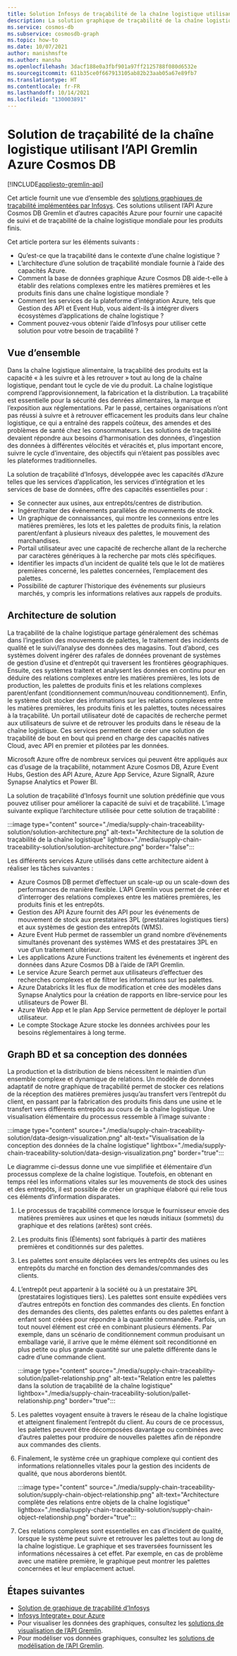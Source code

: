 ```yaml
---
title: Solution Infosys de traçabilité de la chaîne logistique utilisant l’API Gremlin Azure Cosmos DB
description: La solution graphique de traçabilité de la chaîne logistique implémentée par Infosys utilise l’API Azure Cosmos DB Gremlin et d’autres services Azure. Elle offre une capacité de suivi et de traçabilité de la chaîne logistique mondiale pour les produits finis.
ms.service: cosmos-db
ms.subservice: cosmosdb-graph
ms.topic: how-to
ms.date: 10/07/2021
author: manishmsfte
ms.author: mansha
ms.openlocfilehash: 3dacf188e0a3fbf901a97ff2125788f080d6532e
ms.sourcegitcommit: 611b35ce0f667913105ab82b23aab05a67e89fb7
ms.translationtype: HT
ms.contentlocale: fr-FR
ms.lasthandoff: 10/14/2021
ms.locfileid: "130003891"
---
```

# <a name="supply-chain-traceability-solution-using-azure-cosmos-db-gremlin-api"></a>Solution de traçabilité de la chaîne logistique utilisant l’API Gremlin Azure Cosmos DB

[!INCLUDE[appliesto-gremlin-api](../includes/appliesto-gremlin-api.md)]

Cet article fournit une vue d’ensemble des [solutions graphiques de traçabilité implémentées par Infosys](https://azuremarketplace.microsoft.com/marketplace/apps/infosysltd.infosys-traceability-knowledge-graph?tab=Overview). Ces solutions utilisent l’API Azure Cosmos DB Gremlin et d’autres capacités Azure pour fournir une capacité de suivi et de traçabilité de la chaîne logistique mondiale pour les produits finis.

Cet article portera sur les éléments suivants :

* Qu’est-ce que la traçabilité dans le contexte d’une chaîne logistique ?
* L’architecture d’une solution de traçabilité mondiale fournie à l’aide des capacités Azure.  
* Comment la base de données graphique Azure Cosmos DB aide-t-elle à établir des relations complexes entre les matières premières et les produits finis dans une chaîne logistique mondiale ?
* Comment les services de la plateforme d’intégration Azure, tels que Gestion des API et Event Hub, vous aident-ils à intégrer divers écosystèmes d’applications de chaîne logistique ?
* Comment pouvez-vous obtenir l’aide d’Infosys pour utiliser cette solution pour votre besoin de traçabilité ?

## <a name="overview"></a>Vue d’ensemble

Dans la chaîne logistique alimentaire, la traçabilité des produits est la capacité « à les suivre et à les retrouver » tout au long de la chaîne logistique, pendant tout le cycle de vie du produit. La chaîne logistique comprend l’approvisionnement, la fabrication et la distribution. La traçabilité est essentielle pour la sécurité des denrées alimentaires, la marque et l’exposition aux réglementations. Par le passé, certaines organisations n’ont pas réussi à suivre et à retrouver efficacement les produits dans leur chaîne logistique, ce qui a entraîné des rappels coûteux, des amendes et des problèmes de santé chez les consommateurs. Les solutions de traçabilité devaient répondre aux besoins d’harmonisation des données, d’ingestion des données à différentes vélocités et véracités et, plus important encore, suivre le cycle d’inventaire, des objectifs qui n’étaient pas possibles avec les plateformes traditionnelles.

La solution de traçabilité d’Infosys, développée avec les capacités d’Azure telles que les services d’application, les services d’intégration et les services de base de données, offre des capacités essentielles pour :

* Se connecter aux usines, aux entrepôts/centres de distribution.
* Ingérer/traiter des événements parallèles de mouvements de stock.
* Un graphique de connaissances, qui montre les connexions entre les matières premières, les lots et les palettes de produits finis, la relation parent/enfant à plusieurs niveaux des palettes, le mouvement des marchandises.
* Portail utilisateur avec une capacité de recherche allant de la recherche par caractères génériques à la recherche par mots clés spécifiques.
* Identifier les impacts d’un incident de qualité tels que le lot de matières premières concerné, les palettes concernées, l’emplacement des palettes.
* Possibilité de capturer l’historique des événements sur plusieurs marchés, y compris les informations relatives aux rappels de produits.

## <a name="solution-architecture"></a>Architecture de solution

La traçabilité de la chaîne logistique partage généralement des schémas dans l’ingestion des mouvements de palettes, le traitement des incidents de qualité et le suivi/l’analyse des données des magasins. Tout d’abord, ces systèmes doivent ingérer des rafales de données provenant de systèmes de gestion d’usine et d’entrepôt qui traversent les frontières géographiques. Ensuite, ces systèmes traitent et analysent les données en continu pour en déduire des relations complexes entre les matières premières, les lots de production, les palettes de produits finis et les relations complexes parent/enfant (conditionnement commun/nouveau conditionnement). Enfin, le système doit stocker des informations sur les relations complexes entre les matières premières, les produits finis et les palettes, toutes nécessaires à la traçabilité. Un portail utilisateur doté de capacités de recherche permet aux utilisateurs de suivre et de retrouver les produits dans le réseau de la chaîne logistique. Ces services permettent de créer une solution de traçabilité de bout en bout qui prend en charge des capacités natives Cloud, avec API en premier et pilotées par les données.

Microsoft Azure offre de nombreux services qui peuvent être appliqués aux cas d’usage de la traçabilité, notamment Azure Cosmos DB, Azure Event Hubs, Gestion des API Azure, Azure App Service, Azure SignalR, Azure Synapse Analytics et Power BI.

La solution de traçabilité d’Infosys fournit une solution prédéfinie que vous pouvez utiliser pour améliorer la capacité de suivi et de traçabilité. L’image suivante explique l’architecture utilisée pour cette solution de traçabilité :

:::image type="content" source="./media/supply-chain-traceability-solution/solution-architecture.png" alt-text="Architecture de la solution de traçabilité de la chaîne logistique" lightbox="./media/supply-chain-traceability-solution/solution-architecture.png" border="false":::

Les différents services Azure utilisés dans cette architecture aident à réaliser les tâches suivantes :

* Azure Cosmos DB permet d’effectuer un scale-up ou un scale-down des performances de manière flexible. L’API Gremlin vous permet de créer et d’interroger des relations complexes entre les matières premières, les produits finis et les entrepôts.
* Gestion des API Azure fournit des API pour les événements de mouvement de stock aux prestataires 3PL (prestataires logistiques tiers) et aux systèmes de gestion des entrepôts (WMS).  
* Azure Event Hub permet de rassembler un grand nombre d’événements simultanés provenant des systèmes WMS et des prestataires 3PL en vue d’un traitement ultérieur.
* Les applications Azure Functions traitent les événements et ingèrent des données dans Azure Cosmos DB à l’aide de l’API Gremlin.
* Le service Azure Search permet aux utilisateurs d’effectuer des recherches complexes et de filtrer les informations sur les palettes.
* Azure Databricks lit les flux de modification et crée des modèles dans Synapse Analytics pour la création de rapports en libre-service pour les utilisateurs de Power BI.
* Azure Web App et le plan App Service permettent de déployer le portail utilisateur.
* Le compte Stockage Azure stocke les données archivées pour les besoins réglementaires à long terme.

## <a name="graph-db-and-its-data-design"></a>Graph BD et sa conception des données

La production et la distribution de biens nécessitent le maintien d’un ensemble complexe et dynamique de relations.  Un modèle de données adaptatif de notre graphique de traçabilité permet de stocker ces relations de la réception des matières premières jusqu’au transfert vers l’entrepôt du client, en passant par la fabrication des produits finis dans une usine et le transfert vers différents entrepôts au cours de la chaîne logistique. Une visualisation élémentaire du processus ressemble à l’image suivante :

:::image type="content" source="./media/supply-chain-traceability-solution/data-design-visualization.png" alt-text="Visualisation de la conception des données de la chaîne logistique" lightbox="./media/supply-chain-traceability-solution/data-design-visualization.png" border="true":::

Le diagramme ci-dessus donne une vue simplifiée et élémentaire d’un processus complexe de la chaîne logistique. Toutefois, en obtenant en temps réel les informations vitales sur les mouvements de stock des usines et des entrepôts, il est possible de créer un graphique élaboré qui relie tous ces éléments d’information disparates.

1. Le processus de traçabilité commence lorsque le fournisseur envoie des matières premières aux usines et que les nœuds initiaux (sommets) du graphique et des relations (arêtes) sont créés.

1. Les produits finis (Éléments) sont fabriqués à partir des matières premières et conditionnés sur des palettes.

1. Les palettes sont ensuite déplacées vers les entrepôts des usines ou les entrepôts du marché en fonction des demandes/commandes des clients.

1. L’entrepôt peut appartenir à la société ou à un prestataire 3PL (prestataires logistiques tiers). Les palettes sont ensuite expédiées vers d’autres entrepôts en fonction des commandes des clients. En fonction des demandes des clients, des palettes enfants ou des palettes enfant à enfant sont créées pour répondre à la quantité commandée. Parfois, un tout nouvel élément est créé en combinant plusieurs éléments. Par exemple, dans un scénario de conditionnement commun produisant un emballage varié, il arrive que le même élément soit reconditionné en plus petite ou plus grande quantité sur une palette différente dans le cadre d’une commande client.

   :::image type="content" source="./media/supply-chain-traceability-solution/pallet-relationship.png" alt-text="Relation entre les palettes dans la solution de traçabilité de la chaîne logistique" lightbox="./media/supply-chain-traceability-solution/pallet-relationship.png" border="true":::

1. Les palettes voyagent ensuite à travers le réseau de la chaîne logistique et atteignent finalement l’entrepôt du client. Au cours de ce processus, les palettes peuvent être décomposées davantage ou combinées avec d’autres palettes pour produire de nouvelles palettes afin de répondre aux commandes des clients.

1. Finalement, le système crée un graphique complexe qui contient des informations relationnelles vitales pour la gestion des incidents de qualité, que nous aborderons bientôt.

   :::image type="content" source="./media/supply-chain-traceability-solution/supply-chain-object-relationship.png" alt-text="Architecture complète des relations entre objets de la chaîne logistique" lightbox="./media/supply-chain-traceability-solution/supply-chain-object-relationship.png" border="true":::

1. Ces relations complexes sont essentielles en cas d’incident de qualité, lorsque le système peut suivre et retrouver les palettes tout au long de la chaîne logistique. Le graphique et ses traversées fournissent les informations nécessaires à cet effet. Par exemple, en cas de problème avec une matière première, le graphique peut montrer les palettes concernées et leur emplacement actuel.

## <a name="next-steps"></a>Étapes suivantes

* [Solution de graphique de traçabilité d’Infosys](https://azuremarketplace.microsoft.com/marketplace/apps/infosysltd.infosys-traceability-knowledge-graph?tab=Overview)
* [Infosys Integrate+ pour Azure](https://azuremarketplace.microsoft.com/marketplace/apps/infosysltd.infosys-integrate-for-azure)
* Pour visualiser les données des graphiques, consultez les [solutions de visualisation de l’API Gremlin](graph-visualization-partners.md).
* Pour modéliser vos données graphiques, consultez les [solutions de modélisation de l’API Gremlin](graph-modeling-tools.md).
